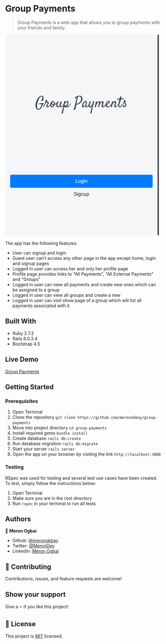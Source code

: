 # Group Payments

> Group Payments is a web app that allows you to group payments with your friends and family.

![App Screenshot](./app_screenshot.png)

The app has the following features:

- User can signup and login
- Guest user can't access any other page in the app except home, login and signup pages
- Logged in user can access her and only her profile page
- Profile page provides links to "All Payments", "All External Payments" and "Groups"
- Logged in user can view all payments and create new ones which can be assigned to a group
- Logged in user can view all groups and create a new
- Logged in user can visit show page of a group which will list all payments associated with it

## Built With

- Ruby 2.7.2
- Rails 6.0.3.4
- Bootstrap 4.5

## Live Demo

[Group Payments](https://protected-temple-83380.herokuapp.com/)

## Getting Started

### Prerequisites

1. Open Terminal
2. Clone the repository `git clone https://github.com/meronokbay/group-payments`
3. Move into project directory `cd group-payments`
4. Install required gems `bundle install`
5. Create database `rails db:create`
6. Run database migration `rails db:migrate`
7. Start your server `rails server`
8. Open the app on your browser by visiting the link `http://localhost:3000`

### Testing

RSpec was used for testing and several test use cases have been created. To test, simply follow the instructions below:

1. Open Terminal
2. Make sure you are in the root directory
3. Run `rspec` in your terminal to run all tests

## Authors

👤 **Meron Ogbai**

- Github: [@meronokbay](https://github.com/meronokbay)
- Twitter: [@MeronDev](https://twitter.com/MeronDev)
- Linkedin: [Meron Ogbai](https://linkedin.com/in/meron-ogbai/)

## 🤝 Contributing

Contributions, issues, and feature requests are welcome!

## Show your support

Give a ⭐️ if you like this project!

## 📝 License

This project is [MIT](lic.url) licensed.
